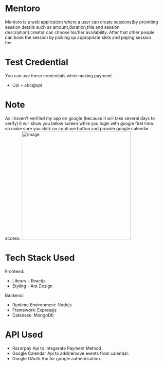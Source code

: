 # Mentoro
Mentoro is a web application where a user can create sessions(by providing session details such as amount,duration,title and session description).creator can choose his/her availability. After that other people can book the session by picking up appropriate slots and paying session fee.

# Test Credential
You can use these credentials while making payment.
- Upi = abc@upi 

# Note
As i haven't verified my app on google (because it will take several days to verify) it will show you below screen while you login with google first time. so make sure you click on continue button and provide google calendar access.
<img width="358" alt="image" src="https://user-images.githubusercontent.com/56120769/150144868-f667df2e-62fe-40a1-83be-4846846db673.png">

# Tech Stack Used
Frontend:
- Library - Reactjs
- Styling - Ant Design

Backend:
- Runtime Environment: Nodejs
- Framework: Expressjs
- Database: MongoDb

# API Used
- Razorpay Api to Integerate Payment Method.
- Google Calendar Api to add/remove events from calendar.
- Google OAuth Api for google authentication.
